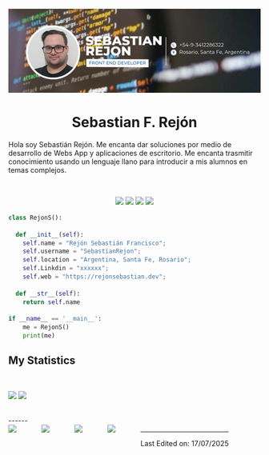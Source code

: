 ![header](/headergithub.png "cabecera presentacion")
<h1 align="center">
  <b>Sebastian F. Rejón</b>
</h1>

Hola soy Sebastián Rejón. Me encanta dar soluciones por medio de desarrollo de Webs App y aplicaciones de escritorio.
Me encanta trasmitir conocimiento usando un lenguaje llano para introducir a mis alumnos en temas complejos.

<br>

<p>
<div align="center">
  <img src="https://img.shields.io/badge/-HTML-c58545?style=for-the-badge&logo=html5&logoColor=c58545&labelColor=282828">
  <img src="https://img.shields.io/badge/-CSS-d1a01f?style=for-the-badge&logo=css3&logoColor=d1a01f&labelColor=282828">
  <img src="https://img.shields.io/badge/-Python-98b982?style=for-the-badge&logo=python&logoColor=98b982&labelColor=282828">
  <img src="https://img.shields.io/badge/javaScript">
</div>
</p>

```python
class RejonS():
    
  def __init__(self):
    self.name = "Rejón Sebastián Francisco";
    self.username = "SebastianRejon";
    self.location = "Argentina, Santa Fe, Rosario";
    self.Linkdin = "xxxxxx";
    self.web = "https://rejonsebastian.dev";
  
  def __str__(self):
    return self.name

if __name__ == '__main__':
    me = RejonS()
    print(me)
```

## My Statistics

<br/>
<p align="left">
  <img width="49.5%" src="https://github-readme-stats.vercel.app/api?username=SebastianRejon&show_icons=true&theme=gruvbox&hide_border=true" />
    <img width="49.5%" src="https://github-readme-streak-stats.herokuapp.com/?user=SebastianRejon&theme=gruvbox&hide_border=true" />
  </a>
</p>
<br>
------

<div style="display: flex; gap: 2px; align-items: space beetwen;">
  <img src="https://iconic-api.onrender.com/dark/python" width="64px" />
  <img src="https://iconic-api.onrender.com/dark/html" width="64px" />
  <img src="https://iconic-api.onrender.com/dark/css" width="64px" />
  <img src="https://iconic-api.onrender.com/dark/js" width="64px" />
<div>

------


Last Edited on: 17/07/2025
